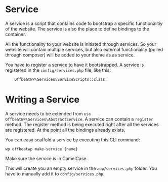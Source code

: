 # Service

A service is a  script that contains code to bootstrap a specific functionalitiy of the website. The service is also the place to define bindings to the container.

All the functionality to your website is initiated through services. So your website will contain multiple services, but also external functionality (pulled through composer) will be added to your theme as as service.

You have to register a service to have it bootstrapped. A service is registered in the `config/services.php` file, like this:

```
    OffbeatWP\Services\ServiceScripts::class,
```

# Writing a Service

A service needs to be extended from  `use OffbeatWP\Services\AbstractService`. A service can contain a `register` method. The register method is being executed right after all the services are registered. At the point all the bindings already exists.

You can easy scaffold a service by executing this CLI command:

```
wp offbeatwp make-service {name}
```

Make sure the service is in CamelCase.

This will create you an empty service in the `app/services.php` folder. You have to manually add it to `config/services.php`.
